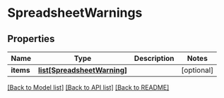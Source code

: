 # SpreadsheetWarnings

## Properties
Name | Type | Description | Notes
------------ | ------------- | ------------- | -------------
**items** | [**list[SpreadsheetWarning]**](SpreadsheetWarning.md) |  | [optional] 

[[Back to Model list]](../README.md#documentation-for-models) [[Back to API list]](../README.md#documentation-for-api-endpoints) [[Back to README]](../README.md)


